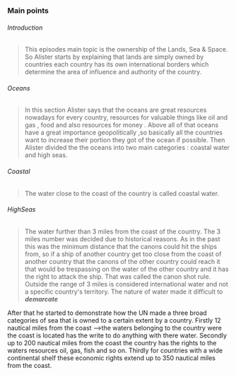 ### Main points

###### $Introduction$

>This episodes main topic is the ownership of the Lands, Sea & Space. So Alister starts by explaining that lands are simply owned by countries each country has its own international borders which determine the area of influence and authority of the country.

###### $Oceans$

>In this section Alister says that the oceans are great resources nowadays for every country, resources for valuable things like oil and gas , food and also resources for money . Above all of that oceans have a great importance geopolitically ,so basically all the countries want to increase their portion they got of the ocean if possible. Then Alister divided the the oceans into two main categories : coastal water and high seas.

###### $Coastal$

>The water close to the coast of the country is called coastal water.
###### $HighSeas$

>The water further than 3 miles from the coast of the country. The 3 miles number was decided due to historical reasons. As in the past this was the minimum distance that the canons could hit the ships from, so if a ship of another country get too close from the coast of another country that the canons of the other country could reach it that would be trespassing on the water of the other country and it has the right to attack the ship. That was called the canon shot rule. Outside the range of 3 miles is considered international water and not a specific country's territory. The nature of water made it difficult to ___demarcate___ <Set the boundaries or limits> 

After that he started to demonstrate how the UN made a three broad categories of sea that is owned to a certain extent by a country. Firstly 12 nautical miles from the coast -->the waters belonging to the country were the coast is located has the write to do anything with there water. Secondly up to 200 nautical miles from the coast the country has the rights to the waters resources oil, gas, fish and so on. Thirdly for countries with a wide continental shelf these economic rights extend up to 350 nautical miles from the coast. 


